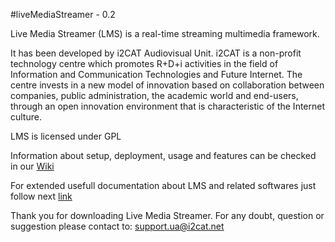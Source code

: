 #liveMediaStreamer - 0.2

Live Media Streamer (LMS) is a real-time streaming multimedia framework. 

It has been developed by i2CAT Audiovisual Unit. i2CAT is a non-profit technology centre which promotes R+D+i activities in the field of Information and Communication Technologies and Future Internet. The centre invests in a new model of innovation based on collaboration between companies, public administration, the academic world and end-users, through an open innovation environment that is characteristic of the Internet culture.

LMS is licensed under GPL

Information about setup, deployment, usage and features can be checked in our [Wiki](http://github.com/ua-i2cat/liveMediaStreamer/wiki)

For extended usefull documentation about LMS and related softwares just follow next [link](https://drive.google.com/folderview?id=0Byv9XisHsDOQfnp3Zl9paEUtQ3UtX3BVWkdQMUdjcksxdlRxc0dwM2pTWlNxNXZLNGVOSG8&usp=sharing)


Thank you for downloading Live Media Streamer. For any doubt, question or suggestion please contact to: support.ua@i2cat.net

